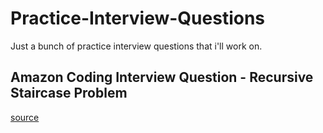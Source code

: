 # Practice-Interview-Questions
Just a bunch of practice interview questions that i'll work on.

## Amazon Coding Interview Question - Recursive Staircase Problem
[source](https://www.youtube.com/watch?v=5o-kdjv7FD0)
